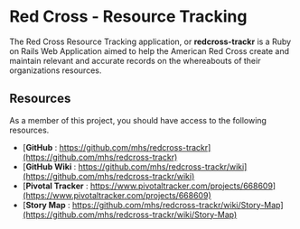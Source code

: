 
Red Cross - Resource Tracking
===================================

The Red Cross Resource Tracking application, or **redcross-trackr** is a Ruby on Rails Web Application aimed to help the American Red Cross create and maintain relevant and accurate records on the whereabouts of their organizations resources.

Resources
------------------------------------
As a member of this project, you should have access to the following resources.

+ [**GitHub** : https://github.com/mhs/redcross-trackr](https://github.com/mhs/redcross-trackr)
+ [**GitHub Wiki** : https://github.com/mhs/redcross-trackr/wiki](https://github.com/mhs/redcross-trackr/wiki)
+ [**Pivotal Tracker** : https://www.pivotaltracker.com/projects/668609](https://www.pivotaltracker.com/projects/668609)
+ [**Story Map** : https://github.com/mhs/redcross-trackr/wiki/Story-Map](https://github.com/mhs/redcross-trackr/wiki/Story-Map)


